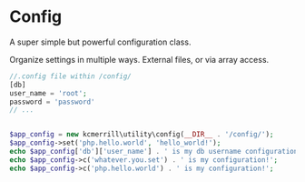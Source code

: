 <h1>Config</h1>
A super simple but powerful configuration class.

Organize settings in multiple ways. External files, or via array access. 

```php
//.config file within /config/
[db]
user_name = 'root';
password = 'password'
// ...


$app_config = new kcmerrill\utility\config(__DIR__ . '/config/');
$app_config->set('php.hello.world', 'hello_world!');
echo $app_config['db']['user_name'] . ' is my db username configuration!';
echo $app_config->c('whatever.you.set') . ' is my configuration!';
echo $app_config->c('php.hello.world') . ' is my configuration!';
```